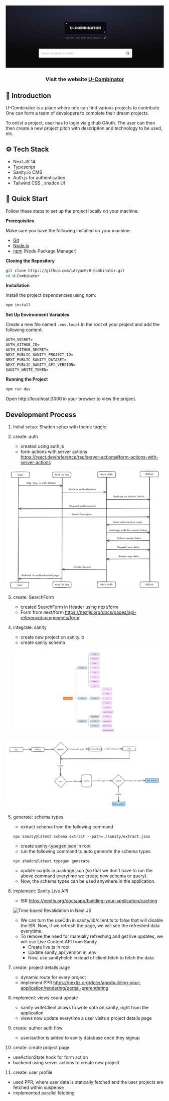 <div align="center">
  <br />
    <a href="https://u-combinator.vercel.app/" target="_blank">
      <img src="https://github.com/iAryanK/U-Combinator/blob/main/public/references/screenshot.png?raw=true" alt="Project Banner">
    </a>
  <br />

  <h3 align="center">Visit the website <a href="https://u-combinator.vercel.app/" target="_blank"><b>U-Combinator</b></a></h3>
</div>

## <a name="introduction">🤖 Introduction</a>

U-Combinator is a place where one can find various projects to contribute. One can form a team of developers to complete their dream projects.

To enlist a project, user has to login via github OAuth. The user can then then create a new project pitch with description and technology to be used, etc.

## <a name="tech-stack">⚙️ Tech Stack</a>

- Next.JS 14
- Typescript
- Sanity.io CMS
- Auth.js for authentication
- Tailwind CSS , shadcn UI

## <a name="quick-start">🤸 Quick Start</a>

Follow these steps to set up the project locally on your machine.

**Prerequisites**

Make sure you have the following installed on your machine:

- [Git](https://git-scm.com/)
- [Node.js](https://nodejs.org/en)
- [npm](https://www.npmjs.com/) (Node Package Manager)

**Cloning the Repository**

```bash
git clone https://github.com/iAryanK/U-Combinator.git
cd U-Combinator
```

**Installation**

Install the project dependencies using npm:

```bash
npm install
```

**Set Up Environment Variables**

Create a new file named `.env.local` in the root of your project and add the following content:

```env
AUTH_SECRET=
AUTH_GITHUB_ID=
AUTH_GITHUB_SECRET=
NEXT_PUBLIC_SANITY_PROJECT_ID=
NEXT_PUBLIC_SANITY_DATASET=
NEXT_PUBLIC_SANITY_API_VERSION=
SANITY_WRITE_TOKEN=
```

**Running the Project**

```bash
npm run dev
```

Open http://localhost:3000 in your browser to view the project.

## Development Process

1. Initial setup: Shadcn setup with theme toggle.

2. create: auth
   - created using auth.js
   - form actions with server actions https://react.dev/reference/rsc/server-actions#form-actions-with-server-actions

![screenshot](https://github.com/iAryanK/U-Combinator/blob/main/public/references/auth-flow.png?raw=true)

3. create: SearchForm

   - created SearchForm in Header using next/form
   - Form from next/form https://nextjs.org/docs/pages/api-reference/components/form

4. integrate: sanity

   - create new project on sanity.io
   - create sanity schema

   ![screenshot](https://github.com/iAryanK/U-Combinator/blob/main/public/references/sanity-schema.png?raw=true)

![screenshot](https://github.com/iAryanK/U-Combinator/blob/main/public/references/app-flow.png?raw=true)

5. generate: schema types

   - extract schema from the following command

   ```
   npx sanity@latest schema extract --path=./sanity/extract.json
   ```

   - create sanity-typegen.json in root
   - run the following command to auto generate the schema types

   ```
   npx shadcn@latest typegen generate
   ```

   - update scripts in package.json (so that we don't have to run the above command everytime we create new schema or query).
   - Now, the schema types can be used anywhere in the application.

6. implement: Sanity Live API

   - ISR https://nextjs.org/docs/app/building-your-application/caching

   ![Time based Revalidation in Next JS](https://nextjs.org/_next/image?url=%2Fdocs%2Fdark%2Ftime-based-revalidation.png&w=1920&q=75&dpl=dpl_BpKziPZ8D8KdgtcNYEQc9tyDG4N7)

   - We can turn the useCdn in sanity/lib/client.ts to false that will disable the ISR. Now, if we refresh the page, we will see the refreshed data everytime.
   - To remove the need for manually refreshing and get live updates, we will use Live Content API from Sanity.
     - Create live.ts in root
     - Update sanity_api_version in .env
     - Now, use sanityFetch instead of client.fetch to fetch the data.

7. create: project details page

   - dynamic route for every project
   - implement PPR https://nextjs.org/docs/app/building-your-application/rendering/partial-prerendering

8. implement: views count update

   - sanity writeClient allows to write data on sanity, right from the application
   - views now update everytime a user visits a project details page

9. create: author auth flow

   - user/author is added to sanity database once they signup

10. create: create project page

- useActionState hook for form action
- backend using server actions to create new project

11. create: user profile

- used PPR, where user data is statically fetched and the user projects are fetched within suspense
- implemented parallel fetching
